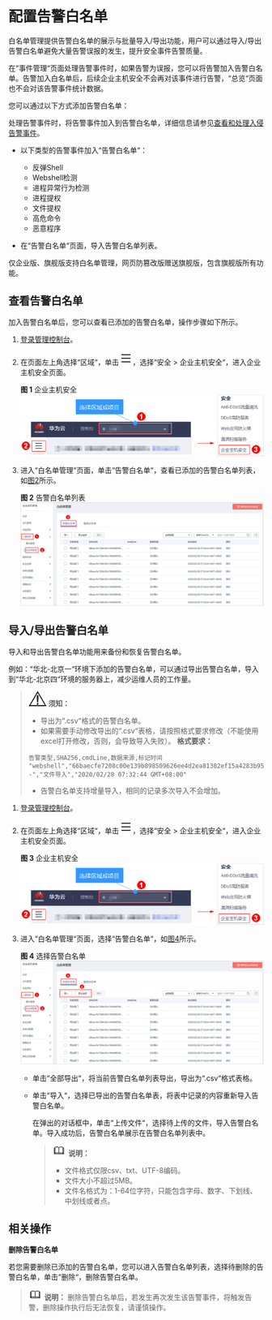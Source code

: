 # 配置告警白名单<a name="hss_01_0028"></a>

白名单管理提供告警白名单的展示与批量导入/导出功能，用户可以通过导入/导出告警白名单避免大量告警误报的发生，提升安全事件告警质量。

在“事件管理“页面处理告警事件时，如果告警为误报，您可以将告警加入告警白名单。告警加入白名单后，后续企业主机安全不会再对该事件进行告警，“总览“页面也不会对该告警事件统计数据。

您可以通过以下方式添加告警白名单：

处理告警事件时，将告警事件加入到告警白名单，详细信息请参见[查看和处理入侵告警事件](查看和处理入侵告警事件.md)。

-   以下类型的告警事件加入“告警白名单“：
    -   反弹Shell
    -   Webshell检测
    -   进程异常行为检测
    -   进程提权
    -   文件提权
    -   高危命令
    -   恶意程序

-   在“告警白名单“页面，导入告警白名单列表。

仅企业版、旗舰版支持白名单管理，网页防篡改版赠送旗舰版，包含旗舰版所有功能。

## 查看告警白名单<a name="section2560185572012"></a>

加入告警白名单后，您可以查看已添加的告警白名单，操作步骤如下所示。

1.  [登录管理控制台](https://console.huaweicloud.com)。
2.  在页面左上角选择“区域“，单击![](figures/icon-servicelist.png)，选择“安全  \>  企业主机安全“，进入企业主机安全页面。

    **图 1**  企业主机安全<a name="hss_01_0229_fig1855613765114"></a>  
    ![](figures/企业主机安全.png "企业主机安全")

3.  进入“白名单管理“页面，单击“告警白名单“，查看已添加的告警白名单列表，如[图2](#fig1731019508397)所示。

    **图 2**  告警白名单列表<a name="fig1731019508397"></a>  
    ![](figures/告警白名单列表.png "告警白名单列表")


## 导入/导出告警白名单<a name="section4901243132114"></a>

导入和导出告警白名单功能用来备份和恢复告警白名单。

例如：“华北-北京一“环境下添加的告警白名单，可以通过导出告警白名单，导入到“华北-北京四“环境的服务器上，减少运维人员的工作量。

>![](public_sys-resources/icon-notice.gif) **须知：** 
>-   导出为“.csv“格式的告警白名单。
>-   如果需要手动修改导出的“.csv“表格，请按照格式要求修改（不能使用excel打开修改，否则，会导致导入失败）。
>    **格式要求：**
>    ```
>    告警类型,SHA256,cmdLine,数据来源,标记时间
>    "webshell","66baecfe7208c00e139b898509626ee4d2ea81382ef15a4283b95d50f669b121","--","文件导入","2020/02/28 07:32:44 GMT+08:00"
>    ```
>-   告警白名单支持增量导入，相同的记录多次导入不会增加。

1.  [登录管理控制台](https://console.huaweicloud.com)。
2.  在页面左上角选择“区域“，单击![](figures/icon-servicelist.png)，选择“安全  \>  企业主机安全“，进入企业主机安全页面。

    **图 3**  企业主机安全<a name="hss_01_0229_fig1855613765114_1"></a>  
    ![](figures/企业主机安全.png "企业主机安全")

3.  进入“白名单管理“页面，选择“告警白名单“，如[图4](#fig1833419293712)所示。

    **图 4**  选择告警白名单<a name="fig1833419293712"></a>  
    ![](figures/选择告警白名单.png "选择告警白名单")

    -   单击“全部导出“，将当前告警白名单列表导出，导出为“.csv“格式表格。
    -   单击“导入“，选择已导出的告警白名单表，将表中记录的内容重新导入告警白名单。

        在弹出的对话框中，单击“上传文件“，选择待上传的文件，导入告警白名单。导入成功后，告警白名单展示在告警白名单列表中。

        >![](public_sys-resources/icon-note.gif) **说明：** 
        >-   文件格式仅限csv、txt、UTF-8编码。
        >-   文件大小不超过5MB。
        >-   文件名格式为：1-64位字符，只能包含字母、数字、下划线、中划线或者点。



## 相关操作<a name="section2806205117222"></a>

**删除告警白名单**

若您需要删除已添加的告警白名单，您可以进入告警白名单列表，选择待删除的告警白名单，单击“删除“，删除告警白名单。

>![](public_sys-resources/icon-note.gif) **说明：** 
>删除告警白名单后，若发生再次发生该告警事件，将触发告警，删除操作执行后无法恢复，请谨慎操作。

